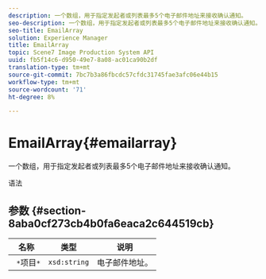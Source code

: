 ```yaml
---
description: 一个数组，用于指定发起者或列表最多5个电子邮件地址来接收确认通知。
seo-description: 一个数组，用于指定发起者或列表最多5个电子邮件地址来接收确认通知。
seo-title: EmailArray
solution: Experience Manager
title: EmailArray
topic: Scene7 Image Production System API
uuid: fb5f14c6-d950-49e7-8a08-ac01ca90b2df
translation-type: tm+mt
source-git-commit: 7bc7b3a86fbcdc57cfdc31745fae3afc06e44b15
workflow-type: tm+mt
source-wordcount: '71'
ht-degree: 8%

---
```



# EmailArray{#emailarray}

一个数组，用于指定发起者或列表最多5个电子邮件地址来接收确认通知。

语法

## 参数 {#section-8aba0cf273cb4b0fa6eaca2c644519cb}

| 名称 | 类型 | 说明 |
|---|---|---|
| ` *`项目`*` | `xsd:string` | 电子邮件地址。 |

